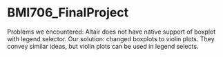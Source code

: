 # BMI706_FinalProject

Problems we encountered:
Altair does not have native support of boxplot with legend selector. Our solution: changed boxplots to violin plots. They convey similar ideas, but violin plots can be used in legend selects.